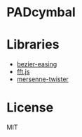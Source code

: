 # PADcymbal

# Libraries
- [bezier-easing](https://github.com/gre/bezier-easing)
- [fft.js](https://github.com/indutny/fft.js)
- [mersenne-twister](https://github.com/boo1ean/mersenne-twister)

# License
MIT
